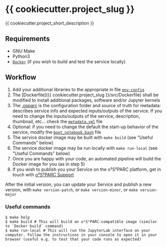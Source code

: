 # {{ cookiecutter.project_slug }}

{{ cookiecutter.project_short_description }}

## Requirements
- GNU Make
- Python3
- [``Docker``](https://docs.docker.com/get-docker/) (if you wish to build and test the service locally)

## Workflow
1. Add your additional libraries to the appropriate in file [`env-config`](./env-config/)
2. The [Dockerfile]({{ cookiecutter.project_slug }}/src/Dockerfile) shall be modified to install additional packages, software and/or Jupyter kernels
3. The [.osparc](.osparc) is the configuration folder and source of truth for metadata: describes service info and expected inputs/outputs of the service. If you need to change the inputs/outputs of the service, description, thumbnail, etc... check the [`metadata.yml`](./.osparc/metadata.yml) file
4. Optional: if you need to change the default the start-up behavior of the service, modify the [`boot_notebook.bash`](./boot_scripts/boot_notebook.bash) file
5. The service docker image may be built with ``make build`` (see "Useful Commands" below)
6. The service docker image may be run locally with ``make run-local`` (see "Useful Commands" below)
7. Once you are happy with your code, an automated pipeline will build the Docker image for you (as in step 5)
8. If you wish to publish you your Service on the o²S²PARC platform, get in touch with [o²S²PARC Support](mailto:support@osparc.io)

After the initial version, you can update your Service and publish a new version, with ``make version-patch``, or ``make version-minor``, or  ``make version-major``

### Useful commands
```console
$ make help
$ make build # This will build an o²S²PARC-compatible image (similar to `Docker build` command)
$ make run-local # This will run the JupyterLab interface on your computer. Follow the instructions in your console to open it in your browser (useful e.g. to test that your code runs as expected)
```

